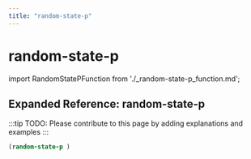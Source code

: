 ```yaml
---
title: "random-state-p"
---
```


# random-state-p

import RandomStatePFunction from './_random-state-p_function.md';

<RandomStatePFunction />

## Expanded Reference: random-state-p

:::tip
TODO: Please contribute to this page by adding explanations and examples
:::

```lisp
(random-state-p )
```
